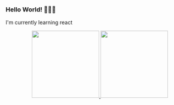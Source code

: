 ### Hello World! 👾👾👻
I'm currently learning react 

<!--
**GabrielEduardoBrambilla/GabrielEduardoBrambilla** is a ✨ _special_ ✨ repository because its `README.md` (this file) appears on your GitHub profile.
Here are some ideas to get you started:
- 🔭 I’m currently working on ...
- 🌱 I’m currently learning ...
- 💬 Ask me about ...
- 📫 How to reach me: ...
- ⚡ Fun fact: ...
-->
<div align="center">
  <a href="https://github.com/GabrielEduardoBrambilla">
  <img height="180em" src="https://github-readme-stats.vercel.app/api?username=GabrielEduardoBrambilla&show_icons=true&theme=radical&include_all_commits=true&count_private=true"/>
  <img height="180em" src="https://github-readme-stats.vercel.app/api/top-langs/?username=GabrielEduardoBrambilla&layout=compact&langs_count=7&theme=radical"/>
</div>

  
